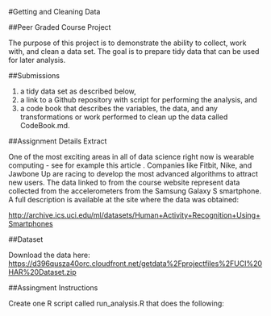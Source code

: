 #Getting and Cleaning Data 

##Peer Graded Course Project

The purpose of this project is to demonstrate the ability to collect, work with, and clean a data set. The goal is to prepare tidy data that can be used for later analysis. 


##Submissions

1. a tidy data set as described below, 
2. a link to a Github repository with script for performing the analysis, and 
3. a code book that describes the variables, the data, and any transformations or work performed to clean up the data called CodeBook.md. 
  

##Assignment Details Extract

One of the most exciting areas in all of data science right now is wearable computing - see for example this article . Companies like Fitbit, Nike, and Jawbone Up are racing to develop the most advanced algorithms to attract new users. The data linked to from the course website represent data collected from the accelerometers from the Samsung Galaxy S smartphone. A full description is available at the site where the data was obtained: 

http://archive.ics.uci.edu/ml/datasets/Human+Activity+Recognition+Using+Smartphones 


##Dataset

Download the data here: 
https://d396qusza40orc.cloudfront.net/getdata%2Fprojectfiles%2FUCI%20HAR%20Dataset.zip 


##Assingment Instructions

Create one R script called run_analysis.R that does the following: 


